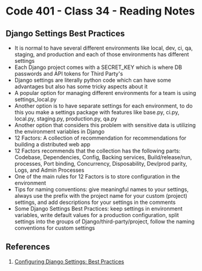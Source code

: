 # Code 401 - Class 34 - Reading Notes

## Django Settings Best Practices

- It is normal to have several different environments like local, dev, ci, qa, staging, and production and each of those environments has different settings
- Each Django project comes with a SECRET_KEY which is where DB passwords and API tokens for Third Party's
- Django settings are literally python code which can have some advantages but also has some tricky aspects about it
- A popular option for managing different environments for a team is using settings_local.py
- Another option is to have separate settings for each environment, to do this you make a settings package with features like base.py, ci.py, local.py, staging.py, production.py, qa.py
- Another option that considers this problem with sensitive data is utilizing the environment variables in Django
- 12 Factors: A collection of recommendation for recommendations for building a distributed web app
- 12 Factors recommends that the collection has the following parts: Codebase, Dependencies, Config, Backing services, Build/release/run, processes, Port binding, Concurrency, Disposability, Dev/prod parity, Logs, and Admin Processes
- One of the main rules for 12 Factors is to store configuration in the environment
- Tips for naming conventions: give meaningful names to your settings, always use the prefix with the project name for your custom (project) settings, and add descriptions for your settings in the comments
- Some Django Settings Best Practices: keep settings in environment variables, write default values for a production configuration, split settings into the groups of Django/third-party/project, follow the naming conventions for custom settings

## References

1. [Configuring Django Settings: Best Practices](https://djangostars.com/blog/configuring-django-settings-best-practices/)